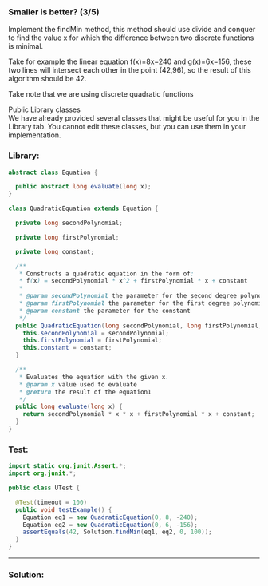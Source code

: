 ### Smaller is better? (3/5)

Implement the findMin method, this method should use divide and conquer to find the value x for which the difference between two discrete functions is minimal.

Take for example the linear equation f(x)=8x−240
and g(x)=6x−156, these two lines will intersect each other in the point (42,96), so the result of this algorithm should be 42.

Take note that we are using discrete quadratic functions


Public Library classes  
We have already provided several classes that might be useful for you in the Library tab.
You cannot edit these classes, but you can use them in your implementation.

### Library:
```java
abstract class Equation {

  public abstract long evaluate(long x);
}

class QuadraticEquation extends Equation {

  private long secondPolynomial;

  private long firstPolynomial;

  private long constant;

  /**
   * Constructs a quadratic equation in the form of:
   * f(x) = secondPolynomial * x^2 + firstPolynomial * x + constant
   *
   * @param secondPolynomial the parameter for the second degree polynomial
   * @param firstPolynomial the parameter for the first degree polynomial
   * @param constant the parameter for the constant
   */
  public QuadraticEquation(long secondPolynomial, long firstPolynomial, long constant) {
    this.secondPolynomial = secondPolynomial;
    this.firstPolynomial = firstPolynomial;
    this.constant = constant;
  }

  /**
   * Evaluates the equation with the given x.
   * @param x value used to evaluate
   * @return the result of the equation1
   */
  public long evaluate(long x) {
    return secondPolynomial * x * x + firstPolynomial * x + constant;
  }
}
```

### Test:
```java
import static org.junit.Assert.*;
import org.junit.*;

public class UTest {

  @Test(timeout = 100)
  public void testExample() {
    Equation eq1 = new QuadraticEquation(0, 8, -240);
    Equation eq2 = new QuadraticEquation(0, 6, -156);
    assertEquals(42, Solution.findMin(eq1, eq2, 0, 100));
  }
}
```

___________________________________________________________________________________________________________________________

### Solution:
```java

```
